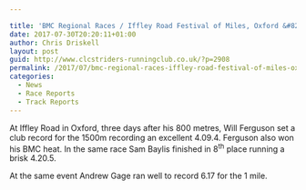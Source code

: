 ```yaml
---

title: 'BMC Regional Races / Iffley Road Festival of Miles, Oxford &#8211; 29/07/2017'
date: 2017-07-30T20:20:11+01:00
author: Chris Driskell
layout: post
guid: http://www.clcstriders-runningclub.co.uk/?p=2908
permalink: /2017/07/bmc-regional-races-iffley-road-festival-of-miles-oxford-29072017/
categories:
  - News
  - Race Reports
  - Track Reports
---
```

At Iffley Road in Oxford, three days after his 800 metres, Will Ferguson set a club record for the 1500m recording an excellent 4.09.4. Ferguson also won his BMC heat. In the same race Sam Baylis finished in 8<sup>th</sup> place running a brisk 4.20.5.

At the same event Andrew Gage ran well to record 6.17 for the 1 mile.